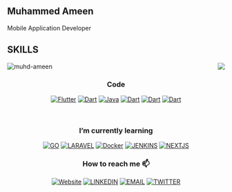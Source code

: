 
## Muhammed Ameen
Mobile Application Developer

## SKILLS
<img align="right" src="https://github-readme-stats.vercel.app/api/?username=muhd-ameen&show_icons=true&hide_border=true" />


<p><img align="center" src="https://github-readme-streak-stats.herokuapp.com/?user=muhd-ameen&" alt="muhd-ameen" /></p>


<div align="center">
  <h3>Code</h3>


[![Flutter](https://img.shields.io/badge/-flutter-45fd3?style=for-the-badge&logo=flutter&logoColor=white)](https://muhd-ameen.github.io/)
[![Dart](https://img.shields.io/badge/-dart-fff?style=for-the-badge&logo=dart&logoColor=black)](https://muhd-ameen.github.io/)
[![Java](https://img.shields.io/badge/-Java-007396?style=for-the-badge&logo=Java&logoColor=white)](https://muhd-ameen.github.io/)
[![Dart](https://img.shields.io/badge/-C-fff?style=for-the-badge&logo=c&logoColor=black)](https://muhd-ameen.github.io/)
[![Dart](https://img.shields.io/badge/-C++-fff?style=for-the-badge&logo=cplusplus&logoColor=black)](https://muhd-ameen.github.io/)
[![Dart](https://img.shields.io/badge/-JAVASCRIPT-FFCA28?style=for-the-badge&logo=javascript&logoColor=black)](https://muhd-ameen.github.io/)

<br>


<div align="center">
<h3> I’m currently learning </h3>

[![GO](https://img.shields.io/badge/-FLUTTER_ARCHITECHTURE-00ADD8?style=for-the-badge&logo=Gso&logoColor=white)](https://github.com/muhd-ameen)
[![LARAVEL](https://img.shields.io/badge/-Provider-FF2D20?style=for-the-badge&logo=LaravFel&logoColor=white)](https://github.com/muhd-ameen)
[![Docker](https://img.shields.io/badge/-JAMSTACK-fc0384?style=for-the-badge&logo=jamstack&logoColor=white)](https://github.com/muhd-ameen)
[![JENKINS](https://img.shields.io/badge/-VUE_JS-D24939?style=for-the-badge&logo=vuedotjs&logoColor=white)](https://github.com/muhd-ameen)
[![NEXTJS](https://img.shields.io/badge/-CUSTOM_BACKEND-000000?style=for-the-badge&logo=Next.js&logoColor=white)](https://github.com/muhd-ameen)
 

</div>
<div align="center">
<h3> How to reach me 📫</h3>

 [![Website](https://img.shields.io/badge/-Website-black?style=for-the-badge&logo=Julia&logoColor=white)](https://muhd-ameen.github.io/)
  [![LINKEDIN](https://img.shields.io/badge/-LINKEDIN-0077B5?style=for-the-badge&logo=Linkedin&logoColor=white)](https://www.linkedin.com/in/muhd-ameen/)
 [![EMAIL](https://img.shields.io/badge/-EMAIL-D14836?style=for-the-badge&logo=Mail.Ru&logoColor=white)](mailto:ameens.in19@gmail.com)
 [![TWITTER](https://img.shields.io/badge/-TWITTER-1DA1F2?style=for-the-badge&logo=Twitter&logoColor=white)](https://twitter.com/emeenx)

</div>
